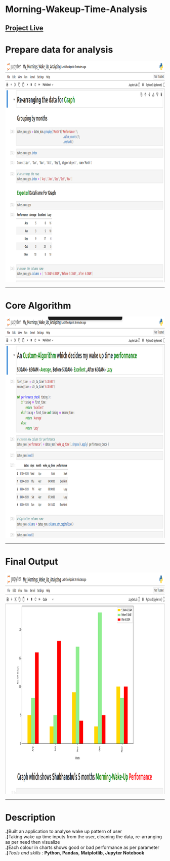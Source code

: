 # Morning-Wakeup-Time-Analysis
<a alt="Morning-wakeup-time-analysis" href="https://shub.pythonanywhere.com/projects/">
  <h2>Project Live</h2>
</a>

# Prepare data for analysis
<p align="center">
  <a alt="Valid Form" href="https://github.com/Shubhansh-Simple/Accredian-frontend-task/tree/main">
    <img alt="Logo" src="https://raw.githubusercontent.com/Shubhansh-Simple/Morning-Wakeup-Time-Analysis/main/Screenshots/Grouping.png" height="700" /> 
  </a>
</p>

---
# Core Algorithm
<p align="center">
  <a alt="Valid Form" href="https://github.com/Shubhansh-Simple/Accredian-frontend-task/tree/main">
    <img alt="Logo" src="https://raw.githubusercontent.com/Shubhansh-Simple/Morning-Wakeup-Time-Analysis/main/Screenshots/Algorithm.png" height="700" /> 
  </a>
</p>

---
# Final Output
<p align="center">
  <a alt="Valid Form" href="https://github.com/Shubhansh-Simple/Accredian-frontend-task/tree/main">
    <img alt="Logo" src="https://raw.githubusercontent.com/Shubhansh-Simple/Morning-Wakeup-Time-Analysis/main/Screenshots/Final-Output.png" height="700" /> 
  </a>
</p>

---

# Description
<b>.)</b>Built an application to analyse wake up pattern of user<br>
<b>.)</b>Taking wake up time inputs from the user, cleaning the data,
re-arranging as per need then visualize<br>
<b>.)</b>Each colour in charts shows good or bad performance as
per parameter<br>
<b>.)</b><i>Tools and skills</i> : <b>Python</b>, <b>Pandas</b>, <b>Matplotlib</b>, <b>Jupyter Notebook</b>
<br>
<br>


